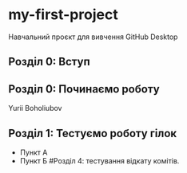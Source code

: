 # my-first-project
Навчальний проєкт для вивчення GitHub Desktop
## Розділ 0: Вступ

## Розділ 0: Починаємо роботу
Yurii Boholiubov

## Розділ 1: Тестуємо роботу гілок
*   Пункт А
*   Пункт Б
#Розділ 4: тестування відкату комітів. 
